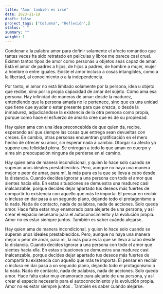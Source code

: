 ```yaml
---
title: "Amor también es irse"
date: 2023-11-18
draft: false
project_tags: ["Columna", "Reflexión",]
status: " "
summary: ""
weight: 1
---
```

Condenar a la palabra amor para definir solamente el afecto romántico que tantas veces ha sido retratado en películas y 
libros me parece casi cruel. Existen tantos tipos de amor como personas u objetos seas capaz de amar. Está el amor de
padres a hijos, de hijos a padres, de hombre a mujer, mujer a hombre o entre iguales. Existe el amor incluso a cosas 
intangibles, como a la libertad, al conocimiento o a la independencia. 

Por tanto, el amor no está limitado solamente por la persona, idea u objeto que recibe, sino  por la propia capacidad 
de amar del sujeto. Cómo ama esa persona. Hay infinidad de maneras de amar: desde la madurez, entendiendo que la persona
amada no le pertenece, sino que es una unidad que tiene que ayudar o estar presente para que crezca, o desde la inmadurez,
adjudicándose la existencia de la otra persona como propia, porque como hace el esfuerzo de amarla cree que es de su 
propiedad. 

Hay quien ama con una idea preconcebida de que quien da, recibe,  esperando así que siempre las cosas que entrega 
sean devueltas con creces. En cambio, otras personas encuentran gratificación en el mero hecho de ofrecer su amor,
sin esperar nada a cambio. Otorgar su afecto ya supone una felicidad plena. Se entregan a todo lo que aman en cuerpo 
y alma sin preocupación ninguna de perderse en el camino. 

Hay quien ama de manera incondicional, y quien lo hace solo cuando se superan unos ideales prestablecidos. Pero, aunque 
no haya una manera mejor o peor de amar, para mí, la más pura es la que se lleva a cabo desde la distancia. Cuando decides
ignorar a una persona con todo el amor que sientes hacia ella.   En estas situaciones se demuestra una madurez casi
inalcanzable, porque decides dejar apartado tus deseos más fuertes de compartir tu existencia con aquello que más te 
importa. El pensar en recibir o incluso en dar pasa a un segundo plano, dejando todo el protagonismo a la nada. Nada 
de contacto, nada de palabras, nada de acciones. Solo queda amor. Hace falta estar muy enamorado para alejarte de una
persona, y así crear el espacio necesario para el autoconocimiento y la evolución propia. Amor no es estar siempre juntos.
También es saber cuándo alejarse. 

Hay quien ama de manera incondicional, y quien lo hace solo cuando se superan unos ideales prestablecidos. Pero, aunque no haya una manera mejor o peor de amar, para mí, la más pura es la que se lleva a cabo desde la distancia. Cuando decides ignorar a una persona con todo el amor que sientes hacia ella.   En estas situaciones se demuestra una madurez casi inalcanzable, porque decides dejar apartado tus deseos más fuertes de compartir tu existencia con aquello que más te importa. El pensar en recibir o incluso en dar pasa a un segundo plano, dejando todo el protagonismo a la nada. Nada de contacto, nada de palabras, nada de acciones. Solo queda amor. Hace falta estar muy enamorado para alejarte de una persona, y así crear el espacio necesario para el autoconocimiento y la evolución propia. Amor no es estar siempre juntos . También es saber cuándo alejarse. 

